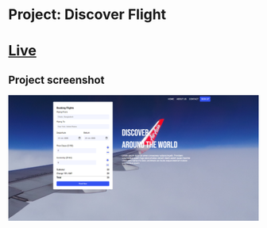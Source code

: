 # Project: Discover Flight
<h1><a href="https://rubeldiu.github.io/Discover-Fly/">Live</a></h2>

<h2>Project screenshot</h2>
<img src="./images/screen.png" alt="">


